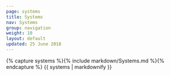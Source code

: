 ```yaml
---
page: systems
title: Systems
nav: Systems
group: navigation
weight: 10
layout: default
updated: 25 June 2018
---
```


<div class="docs-section">
		{% capture systems %}{% include markdown/Systems.md %}{% endcapture %}
		{{ systems | markdownify }}
</div>
